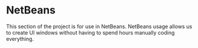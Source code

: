 # NetBeans

This section of the project is for use in NetBeans. NetBeans usage allows us to create UI windows without having to spend hours manually coding everything.
